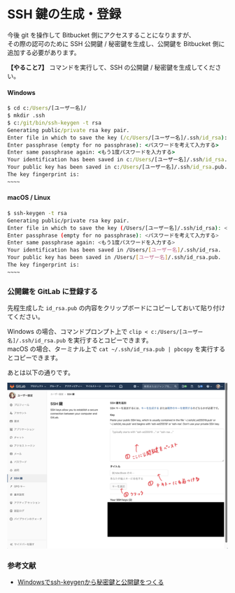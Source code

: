 # SSH 鍵の生成・登録

今後 git を操作して Bitbucket 側にアクセスすることになりますが、  
その際の認可のために SSH 公開鍵 / 秘密鍵を生成し、公開鍵を Bitbucket 側に追加する必要があります。

**【やること7】** コマンドを実行して、SSH の公開鍵 / 秘密鍵を生成してください。

#### Windows

```bat
$ cd c:/Users/[ユーザー名]/
$ mkdir .ssh
$ c:/git/bin/ssh-keygen -t rsa
Generating public/private rsa key pair.
Enter file in which to save the key (/c/Users/[ユーザー名]/.ssh/id_rsa): <そのままEnterキーを押す>
Enter passphrase (empty for no passphrase): <パスワードを考えて入力する>
Enter same passphrase again: <もう1度パスワードを入力する>
Your identification has been saved in c:/Users/[ユーザー名]/.ssh/id_rsa.
Your public key has been saved in c:/Users/[ユーザー名]/.ssh/id_rsa.pub.
The key fingerprint is:
~~~~
```

#### macOS / Linux

```bash
$ ssh-keygen -t rsa
Generating public/private rsa key pair.
Enter file in which to save the key (/Users/[ユーザー名]/.ssh/id_rsa): <そのままEnterキーを押す>
Enter passphrase (empty for no passphrase): <パスワードを考えて入力する>
Enter same passphrase again: <もう1度パスワードを入力する>
Your identification has been saved in /Users/[ユーザー名]/.ssh/id_rsa.
Your public key has been saved in /Users/[ユーザー名]/.ssh/id_rsa.pub.
The key fingerprint is:
~~~~
```

### 公開鍵を GitLab に登録する

先程生成した ``id_rsa.pub`` の内容をクリップボードにコピーしておいて貼り付けてください。

Windows の場合、コマンドプロンプト上で ``clip < c:/Users/[ユーザー名]/.ssh/id_rsa.pub`` を実行するとコピーできます。  
macOS の場合、ターミナル上で ``cat ~/.ssh/id_rsa.pub | pbcopy`` を実行するとコピーできます。

あとは以下の通りです。

![SSH鍵の設定画面](./media/ssh-key.jpg)

### 参考文献

- [Windowsでssh-keygenから秘密鍵と公開鍵をつくる](http://webdev.jp.net/ssh-keygen-egit-windows/)
